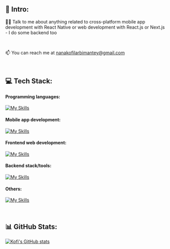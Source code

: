 ## 💫 Intro:
 👨‍💻 Talk to me about anything related to cross-platform mobile app development with React Native or web development with React.js or Next.js - I do some backend too
 
 <br>

 📫 You can reach me at nanakofilarbimantey@gmail.com 
 
<br>


## 💻 Tech Stack:
<h4 align="left">Programming languages:</h4>

[![My Skills](https://skillicons.dev/icons?i=javascript,typescript)](https://skillicons.dev)

<h4 align="left">Mobile app development:</h4>

[![My Skills](https://skillicons.dev/icons?i=react)](https://skillicons.dev)

<h4 align="left">Frontend web development:</h4>

[![My Skills](https://skillicons.dev/icons?i=html,css,react,nextjs,tailwind,styledcomponents,vite&perline=5)](https://skillicons.dev)

<h4 align="left">Backend stack/tools:</h4>

[![My Skills](https://skillicons.dev/icons?i=nodejs,express,mongodb,graphql,supabase,firebase,redis,aws,postman&perline=5)](https://skillicons.dev)   
  
<h4 align="left">Others:</h4>

[![My Skills](https://skillicons.dev/icons?i=git,github,figma,netlify,vercel&perline=5)](https://skillicons.dev)

<br>

## 📊 GitHub Stats:
[![Kofi's GitHub stats](https://github-readme-stats.vercel.app/api?username=nklmantey&show_icons=true&theme=algolia)](https://github.com/anuraghazra/github-readme-stats)
<br/>
